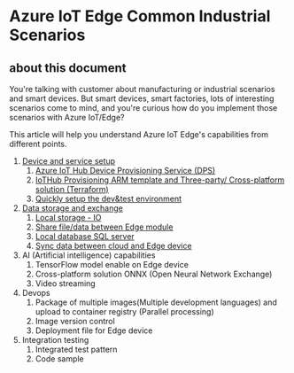 # Azure IoT Edge Common Industrial Scenarios

## about this document

You're talking with customer about manufacturing or industrial scenarios and smart devices. But smart devices, smart factories, lots of interesting scenarios come to mind, and you're curious how do you implement those scenarios with Azure IoT/Edge?

This article will help you understand Azure IoT Edge's capabilities from different points.

1. [Device and service setup](/DeviceAndServiceSetup.md)
   1. [Azure IoT Hub Device Provisioning Service (DPS)](/DeviceAndServiceSetup.md#11-azure-iot-hub-device-provisioning-service-dps)
   2. [IoTHub Provisioning ARM template and Three-party/ Cross-platform solution (Terraform)](/DeviceAndServiceSetup.md#12-iothub-and-device-provision)
   3. [Quickly setup the dev&test environment](/DeviceAndServiceSetup.md#13-setup-the-devtest-environment)
2. [Data storage and exchange](/DataStorageAndExchange.md)
   1. [Local storage - IO](/DataStorageAndExchange.md#21-local-storage---io)
   2. [Share file/data between Edge module](/DataStorageAndExchange.md#22-share-filedata-between-edge-module)
   3. [Local database SQL server]()
   4. [Sync data between cloud and Edge device]()
3. AI (Artificial intelligence) capabilities
   1. TensorFlow model enable on Edge device
   2. Cross-platform solution ONNX (Open Neural Network Exchange)
   3. Video streaming
4. Devops
   1. Package of multiple images(Multiple development languages) and upload to container registry (Parallel processing)
   2. Image version control
   3. Deployment file for Edge device
5. Integration testing
   1. Integrated test pattern
   2. Code sample

